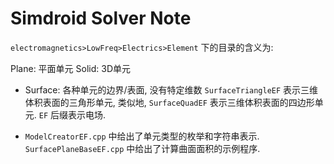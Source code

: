 # Simdroid Solver Note

`electromagnetics>LowFreq>Electrics>Element` 下的目录的含义为:

Plane: 平面单元
Solid: 3D单元

+ Surface: 各种单元的边界/表面, 没有特定维数
`SurfaceTriangleEF` 表示三维体积表面的三角形单元,
类似地, `SurfaceQuadEF` 表示三维体积表面的四边形单元.
`EF` 后缀表示电场.

+ `ModelCreatorEF.cpp` 中给出了单元类型的枚举和字符串表示.
`SurfacePlaneBaseEF.cpp` 中给出了计算曲面面积的示例程序.
